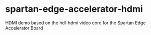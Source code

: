 # spartan-edge-accelerator-hdmi
 HDMI demo based on the hdl-hdmi video core for the Spartan Edge Accelerator Board

